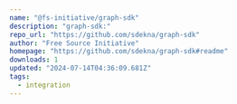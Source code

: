 ```yaml
---
name: "@fs-initiative/graph-sdk"
description: "graph-sdk:"
repo_url: "https://github.com/sdekna/graph-sdk"
author: "Free Source Initiative"
homepage: "https://github.com/sdekna/graph-sdk#readme"
downloads: 1
updated: "2024-07-14T04:36:09.681Z"
tags: 
  - integration
---
```

